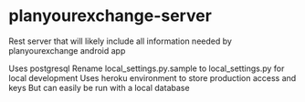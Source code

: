 # planyourexchange-server
Rest server that will likely include all information needed by planyourexchange android app

Uses postgresql
Rename local_settings.py.sample to local_settings.py for local development
Uses heroku environment to store production access and keys
But can easily be run with a local database
